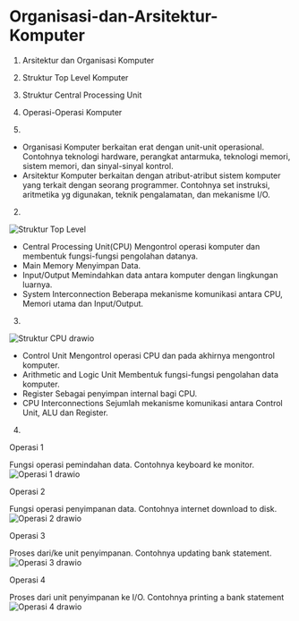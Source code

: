 # Organisasi-dan-Arsitektur-Komputer
1. Arsitektur dan Organisasi Komputer
2. Struktur Top Level Komputer
3. Struktur Central Processing Unit
4. Operasi-Operasi Komputer


1.

* Organisasi Komputer berkaitan erat dengan unit-unit operasional. Contohnya teknologi hardware, perangkat antarmuka, teknologi 
  memori, sistem memori, dan sinyal-sinyal kontrol.
* Arsitektur Komputer berkaitan dengan atribut-atribut sistem komputer yang terkait dengan seorang programmer. Contohnya set 
  instruksi, aritmetika yg digunakan, teknik pengalamatan, dan mekanisme I/O.

2.

![Struktur Top Level](https://github.com/Nirotaaa/Organisasi-dan-Arsitektur-Komputer/assets/148736906/6aaab79a-0f6d-4755-b462-2df1298e2d90)
* Central Processing Unit(CPU)
   Mengontrol operasi komputer dan membentuk fungsi-fungsi pengolahan datanya.
* Main Memory
   Menyimpan Data.
* Input/Output 
   Memindahkan data antara komputer dengan lingkungan luarnya.
* System Interconnection
   Beberapa mekanisme komunikasi antara CPU, Memori utama dan Input/Output.
  
3.

![Struktur CPU drawio](https://github.com/Nirotaaa/Organisasi-dan-Arsitektur-Komputer/assets/148736906/7142a681-45e8-4732-b49d-a38f4ff8067c)
* Control Unit
  Mengontrol operasi CPU dan pada akhirnya mengontrol komputer.
* Arithmetic and Logic Unit 
  Membentuk fungsi-fungsi pengolahan data komputer.
* Register
   Sebagai penyimpan internal bagi CPU.
* CPU Interconnections
  Sejumlah mekanisme komunikasi antara Control Unit, ALU dan Register.

4.

Operasi 1

Fungsi operasi pemindahan data.
Contohnya keyboard ke monitor.    
![Operasi 1 drawio](https://github.com/Nirotaaa/Organisasi-dan-Arsitektur-Komputer/assets/148736906/eeeb57fe-3729-4884-aaae-d061f5e2597b)

Operasi 2

Fungsi operasi penyimpanan data.
Contohnya internet download to disk.
![Operasi 2 drawio](https://github.com/Nirotaaa/Organisasi-dan-Arsitektur-Komputer/assets/148736906/13f2aaf8-20a3-4fef-8072-2a624e846c2e)

Operasi 3

Proses dari/ke unit penyimpanan.
Contohnya updating bank statement.
![Operasi 3 drawio](https://github.com/Nirotaaa/Organisasi-dan-Arsitektur-Komputer/assets/148736906/f0a1c83a-2e09-463b-8131-91240168507f)

Operasi 4

Proses dari unit penyimpanan ke I/O.
Contohnya printing a bank statement
![Operasi 4 drawio](https://github.com/Nirotaaa/Organisasi-dan-Arsitektur-Komputer/assets/148736906/d4173acf-2acd-427d-be69-308e9cf3cd1c)



 
